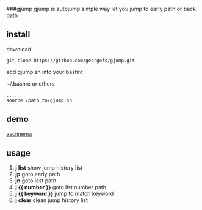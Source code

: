 ###gjump
gjump is autpjump simple way let you jump to early path or back path


install
---
download
```
git clone https://github.com/georgefs/gjump.git
```

add gjump.sh into your bashrc

~/.bashrc or others
```
....
source /path_to/gjump.sh
```


demo
---
[asciinema](https://asciinema.org/a/19608)


usage
---
1. **j list** show jump history list
2. **jp**  goto early path
3. **jn**  goto last path
4. **j {{ number }}**  goto list number path
5. **j {{ keyword }}** jump to match keyword 
6. **j clear**  clean jump history list
